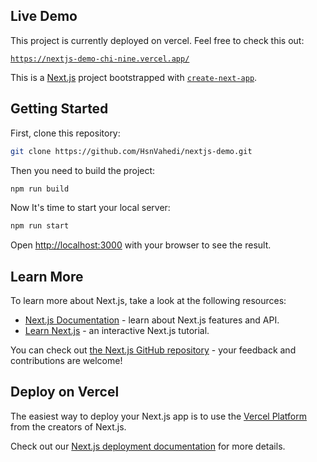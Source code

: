 ## Live Demo

This project is currently deployed on vercel. Feel free to check this out:

[`https://nextjs-demo-chi-nine.vercel.app/`](https://github.com/vercel/next.js/tree/canary/packages/create-next-apphttps://nextjs-demo-chi-nine.vercel.app/)

This is a [Next.js](https://nextjs.org/) project bootstrapped with [`create-next-app`](https://github.com/vercel/next.js/tree/canary/packages/create-next-app).

## Getting Started

First, clone this repository:

```bash
git clone https://github.com/HsnVahedi/nextjs-demo.git
```

Then you need to build the project:

```bash
npm run build
```

Now It's time to start your local server:

```bash
npm run start 
```

Open [http://localhost:3000](http://localhost:3000) with your browser to see the result.

## Learn More

To learn more about Next.js, take a look at the following resources:

- [Next.js Documentation](https://nextjs.org/docs) - learn about Next.js features and API.
- [Learn Next.js](https://nextjs.org/learn) - an interactive Next.js tutorial.

You can check out [the Next.js GitHub repository](https://github.com/vercel/next.js/) - your feedback and contributions are welcome!

## Deploy on Vercel

The easiest way to deploy your Next.js app is to use the [Vercel Platform](https://vercel.com/new?utm_medium=default-template&filter=next.js&utm_source=create-next-app&utm_campaign=create-next-app-readme) from the creators of Next.js.

Check out our [Next.js deployment documentation](https://nextjs.org/docs/deployment) for more details.
